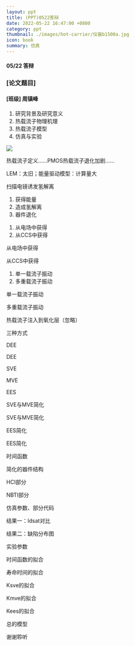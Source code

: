 ```yaml
---
layout: ppt
title: (PPT)0522答辩
date: 2022-05-22 16:47:00 +0800
category: ppt
thumbnail: ./images/hot-carrier/仪器b1500a.jpg
icon: book
summary: 仿真
---
```


<div class="reveal">
  <div class="slides">
    <!-- 标题 -->
    <section>
      <h4>05/22 答辩</h4>
      <h3>[论文题目]</h3>
      <h4>[班级] 周镇峰</h4>
      </section>
    <!-- 目录 -->
    <section>
        <ol>
            <li>研究背景及研究意义</li>
            <li>热载流子物理机理</li>
            <li>热载流子模型</li>
            <li>仿真与实验</li>
        </ol>
    </section>
    <!-- 思维导图 -->
    <section>
        <img src="../images/hot-carrier/论文思维导图.drawio.svg">
    </section>
    <!-- 研究背景：PMOS热载流子恶化 -->
    <section>
        <p>热载流子定义……PMOS热载流子退化加剧……</p>
    </section>
    <!-- 1 研究意义：已有模型不能嵌入EDA -->
    <section>
        <p>LEM：太旧；能量驱动模型：计算量大</p>
    </section>
    <!-- 2 物理机理：与Si-H键断裂的关系 -->
    <section>
        <p>扫描电镜诱发氢解离</p>
    </section>
    <!-- 3 物理机理：HCI造成退化的过程 -->
    <section>
        <ol>
            <li>获得能量</li>
            <li>造成氢解离</li>
            <li>器件退化</li>
        </ol>
    </section>
    <!-- 4 物理机理：获得能量的方式 -->
    <section>
        <ol>
            <li>从电场中获得</li>
            <li>从CCS中获得</li>
        </ol>
    </section>
    <!-- 5 物理机理：从电场中获得 -->
    <section>
        <p>从电场中获得</p>
    </section>
    <!-- 6 物理机理：从CCS中获得 -->
    <section>
        <p>从CCS中获得</p>
    </section>
    <!-- 7 物理机理：造成氢解离的方式 -->
    <section>
        <ol> 
            <li>单一载流子振动</li>
            <li>多重载流子振动</li>
        </ol>
    </section>
    <!-- 8 物理机理：单一载流子振动 -->
    <section>
        <p>单一载流子振动</p>
    </section>
    <!-- 9 物理机理：多重载流子振动 -->
    <section>
        <p>多重载流子振动</p>
    </section>
    <!-- 10 物理机理：其他物理机理 -->
    <section>
        <p>热载流子注入到氧化层（忽略）</p>
    </section>
    <!-- 11 物理机理：与NBTI的耦合 -->
    <section>
        <p>三种方式</p>
    </section>
    <!-- 11 物理模型：DEE -->
    <section>
        <p>DEE</p>
    </section>
    <!-- 11 物理模型：DEE -->
    <section>
        <p>DEE</p>
    </section>
    <!-- 12 物理模型：SVE -->
    <section>
        <p>SVE</p>
    </section>
    <!-- 13 物理模型：MVE -->
    <section>
        <p>MVE</p>
    </section>
    <!-- 14 物理模型：EES -->
    <section>
        <p>EES</p>
    </section>
    <!-- 15.1 紧凑模型：SVE与MVE简化 -->
    <section>
        <p>SVE与MVE简化</p>
    </section>
    <!-- 15.2 紧凑模型：SVE与MVE简化 -->
    <section>
        <p>SVE与MVE简化</p>
    </section>
    <!-- 16.1 紧凑模型：EES简化 -->
    <section>
        <p>EES简化</p>
    </section>
    <!-- 16.2 紧凑模型：EES简化 -->
    <section>
        <p>EES简化</p>
    </section>
    <!-- 19 紧凑模型：时间函数 -->
    <section>
        <p>时间函数</p>
    </section>
    <!-- 20 仿真：器件结构 -->
    <section>
        <p>简化的器件结构</p>
    </section>
    <!-- 21 仿真：仿真原理 -->
    <section>
        <p>HCI部分</p>
    </section>
    <!-- 22 仿真：仿真原理 -->
    <section>
        <p>NBTI部分</p>
    </section>
    <!-- 23 仿真：过程 -->
    <section>
        <p>仿真参数、部分代码</p>
    </section>
    <!-- 24 仿真：结果 -->
    <section>
        <p>结果一：Idsat对比</p>
    </section>
    <!-- 25 仿真：结果 -->
    <section>
        <p>结果二：缺陷分布图</p>
    </section>
    <!-- 26 实验：实验参数 -->
    <section>
        <p>实验参数</p>
    </section>
    <!-- 27 实验：模型拟合 -->
    <section>
        <p>时间函数的拟合</p>
    </section>
    <!-- 28 实验：模型拟合 -->
    <section>
        <p>寿命时间的拟合</p>
    </section>
    <!-- 29 实验：模型拟合 -->
    <section>
        <p>Ksve的拟合</p>
    </section>
    <!-- 30 实验：模型拟合 -->
    <section>
        <p>Kmve的拟合</p>
    </section>
    <!-- 31 实验：模型拟合 -->
    <section>
        <p>Kees的拟合</p>
    </section>
    <!-- 32 实验：模型拟合 -->
    <section>
        <p>总的模型</p>
    </section>
    <!-- 结束 -->
    <section>
        <p>谢谢聆听</p>
    </section>
  </div>
</div>